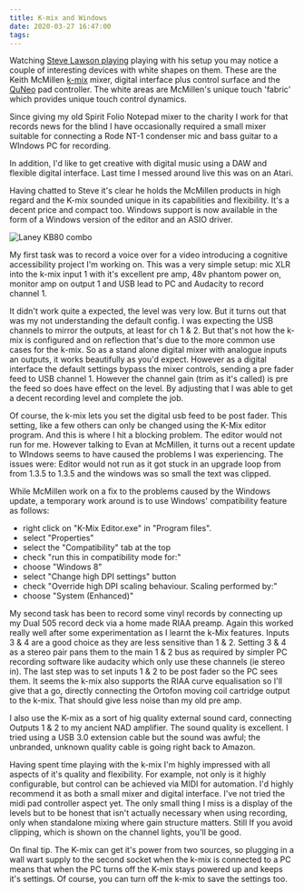 ```yaml
---
title: K-mix and Windows
date: 2020-03-27 16:47:00
tags:
---
```


Watching [Steve Lawson playing](https://youtu.be/l2zWzpvhOVQ?t=24) playing with his setup you may notice a couple of interesting devices with white shapes on them. These are the Keith McMillen [k-mix](https://www.keithmcmillen.com/products/k-mix/) mixer, digital interface plus control surface and the [QuNeo](https://www.keithmcmillen.com/products/quneo/) pad controller. The white areas are McMillen's unique touch 'fabric' which provides unique touch control dynamics.

Since giving my old Spirit Folio Notepad mixer to the charity I work for that records news for the blind I have occasionally required a small mixer suitable for connecting a Rode NT-1 condenser mic and bass guitar to a WIndows PC for recording.

In addition, I'd like to get creative with digital music using a DAW and flexible digital interface. Last time I messed around live this was on an Atari.

Having chatted to Steve it's clear he holds the McMillen products in high regard and the K-mix sounded unique in its capabilities and flexibility. It's a decent price and compact too. Windows support is now available in the form of a Windows version of the editor and an ASIO driver.

![Laney KB80 combo](/images/k-mix.jpg)

My first task was to record a voice over for a video introducing a cognitive accessibility project I'm working on. This was a very simple setup: mic XLR into the k-mix input 1 with it's excellent pre amp, 48v phantom power on, monitor amp on output 1 and USB lead to PC and Audacity to record channel 1.

It didn't work quite a expected, the level was very low. But it turns out that was my not understanding the default config. I was expecting the USB channels to mirror the outputs, at least for ch 1 & 2. But that's not how the k-mix is configured and on reflection that's due to the more common use cases for the k-mix. So as a stand alone digital mixer with analogue inputs an outputs, it works beautifully as you'd expect. However as a digital interface the default settings bypass  the mixer controls, sending a pre fader feed to USB channel 1. However the channel gain (trim as it's called) is pre the feed so does have effect on the level. By adjusting that I was able to get a decent recording level and complete the job.

Of course, the k-mix lets you set the digital usb feed to be post fader. This setting, like a few others can only be changed using the K-Mix editor program. And this is where I hit a blocking problem. The editor would not run for me. However talking to Evan at McMillen, it turns out a recent update to WIndows seems to have caused the problems I was experiencing. The issues were: Editor would not run as it got stuck in an upgrade loop from from 1.3.5 to 1.3.5 and the windows was so small the text was clipped.

While McMillen work on a fix to the problems caused by the Windows update, a temporary work around is to use Windows' compatibility feature as follows:

- right click on "K-Mix Editor.exe" in "Program files".
- select "Properties"
- select the "Compatibility" tab at the top
- check "run this in compatibility mode for:"
- choose "Windows 8"
- select "Change high DPI settings" button
- check "Override high DPI scaling behaviour. Scaling performed by:"
- choose "System (Enhanced)"

My second task has been to record some vinyl records by connecting up my Dual 505 record deck via a home made RIAA preamp. Again this worked really well after some experimentation as I learnt the k-Mix features. Inputs 3 & 4 are a good choice as they are less sensitive than 1 & 2. Setting 3 & 4 as a stereo pair pans them to the main 1 & 2 bus as required by simpler PC recording software like audacity which only use these channels (ie stereo in). The last step was to set inputs 1 & 2 to be post fader so the PC sees them. It seems the k-mix also supports the RIAA curve equalisation so I'll give that a go, directly connecting the Ortofon moving coil cartridge output to the k-mix. That should give less noise than my old pre amp.

I also use the K-mix as a sort of hig quality external sound card, connecting Outputs 1 & 2 to my ancient NAD amplifier. The sound quality is excellent. I tried using a USB 3.0 extension cable but the sound was awful; the unbranded, unknown quality cable is going right back to Amazon.

Having spent time playing with the k-mix I'm highly impressed with all aspects of it's quality and flexibility. For example, not only is it highly configurable, but control can be achieved via MIDI for automation. I'd highly recommend it as both a small mixer and digital interface. I've not tried the midi pad controller aspect yet. The only small thing I miss is a display of the levels but to be honest that isn't actually necessary when using recording, only when standalone mixing where gain structure matters. Still If you avoid clipping, which is shown on the channel lights, you'll be good.

On final tip. The K-mix can get it's power from two sources, so plugging in a wall wart supply to the second socket when the k-mix is connected to a PC means that when the PC turns off the K-mix stays powered up and keeps it's settings. Of course, you can turn off the k-mix to save the settings too.
